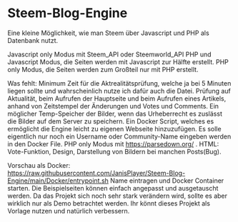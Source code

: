 # Steem-Blog-Engine
Eine kleine Möglichkeit, wie man Steem über Javascript und PHP als Datenbank nutzt.

Javascript only Modus mit Steem_API oder Steemworld_API
PHP und Javascript Modus, die Seiten werden mit Javascript zur Hälfte erstellt.
PHP only Modus, die Seiten werden zum Großteil nur mit PHP erstellt.

Was fehlt:
Minimum Zeit für die Aktrealitätsprüfung, welche ja bei 5 Minuten liegen sollte und wahrscheinlich nutze ich dafür auch die Datei.
Prüfung auf Aktualität, beim Aufrufen der Hauptseite und beim Aufrufen eines Artikels, anhand von Zeitstempel der Änderungen und Votes und Comments.
Ein möglicher Temp-Speicher der Bilder, wenn das Urheberrecht es zuslässt die Bilder auf dem Server zu speichern.
Ein Docker Script, welches es ermöglicht die Engine leicht zu eigenen Webseite hinzuzufügen.
Es solle eigentlich nur noch ein Username oder Community-Name eingeben werden in den Docker File.
PHP only Modus mit https://parsedown.org/ .
HTML: Vote-Funktion, Design, Darstellung von Bildern bei manchen Posts(Bug).

Vorschau als Docker:
https://raw.githubusercontent.com/JanisPlayer/Steem-Blog-Engine/main/Docker/entrypoint.sh
Name eintragen und Docker Container starten.
Die Beispielseiten können einfach angepasst und ausgetauscht werden.
Da das Projekt sich noch sehr stark verändern wird, sollte es aber wirklich nur als Demo betrachtet werden.
Ihr könnt dieses Projekt als Vorlage nutzen und natürlich verbessern.
